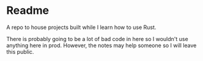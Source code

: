# Readme

A repo to house projects built while I learn how to use Rust.

There is probably going to be a lot of bad code in here so I wouldn't use anything here in prod. However, the notes may help someone so I will leave this public.
